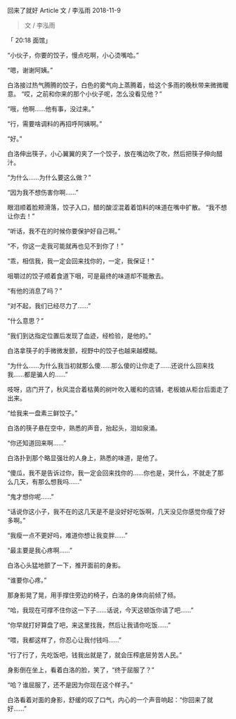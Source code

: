 回来了就好
Article
文 / 李泓雨
2018-11-9

> 文 / 李泓雨

「 20:18 面馆」

“小伙子，你要的饺子，慢点吃啊，小心烫嘴哈。”



“嗯，谢谢阿姨。”



白洛接过热气腾腾的饺子，白色的雾气向上蒸腾着，给这个多雨的晚秋带来微微暖意。
“哎，之前和你来的那个小伙子呢，怎么没看见他？”



“哦，他啊......他有事，没过来。”



“行，需要啥调料的再招呼阿姨啊。”



“好。”



白洛伸出筷子，小心翼翼的夹了一个饺子，放在嘴边吹了吹，然后把筷子伸向醋汁。

“为什么......为什么要这么做？”



“因为我不想伤害你啊......”



 眼泪顺着脸颊滑落，饺子入口，醋的酸涩混着着馅料的味道在嘴中扩散。
“我不想让你去！”



“听话，我不在的时候你要保护好自己啊。”



“不，你这一走我可能就再也见不到你了！”



“乖，相信我，我一定会回来找你的，一定，我保证！”



咀嚼过的饺子顺着食道下咽，可是最终的味道却不能散去。

“有他的消息了吗？”

“对不起，我们已经尽力了......”



“什么意思？”



“我们到达指定位置后发现了血迹，经检验，是他的。”



白洛拿筷子的手微微发颤，视野中的饺子也越来越模糊。

“为什么......为什么我当初就那么傻......那么傻的让你走了......还说什么回来找我......都是骗人的......”



吱呀，店门开了，秋风混合着枯黄的树叶吹入暖和的店铺，老板娘从柜台后面走了出来。

“给我来一盘素三鲜饺子。”



白洛的筷子悬在空中，熟悉的声音，抬起头，泪如泉涌。

“你还知道回来啊......”



白洛扑到那个略显强壮的人身上，熟悉的味道，是他了。

“傻瓜，我不是告诉过你，我一定会回来找你的......你也是，哭什么，不就走了那么几天，有那么想我吗......”



“鬼才想你呢......”



“话说你这小子，我不在的这几天是不是没好好吃饭啊，几天没见你感觉你瘦了好多啊。”



“我瘦一点不更好吗，难道你想让我变胖......”



“最主要是我心疼啊......”



白洛心头猛地颤了一下，推开面前的身影。

“谁要你心疼。”



那身影晃了晃，用手撑住旁边的椅子，白洛的身体向前倾了倾。

“哈，我现在可撑不住你这一下子......话说，今天这顿饭你请了吧......”



“你早就打好算盘了吧，来这里找我，然后让我请你吃饭......”



“喂，我都这样了，你忍心让我付钱吗......”



“行了行了，先吃饭吧，钱我出就是了，就会压榨底层劳苦人民。”



身影倒在坐上，看着白洛的脸，笑了，“终于屈服了？”

“哈？谁屈服了，还不是因为你现在这个样子。”



白洛看着对面的身影，舒缓的叹了口气，内心的一个声音响起：“你回来了就好......”